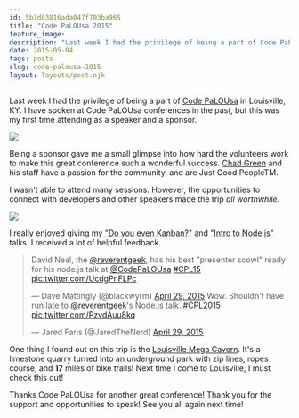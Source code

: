 ```yaml
---
id: 5b7d83816ada047f703ba965
title: "Code PaLOUsa 2015"
feature_image: 
description: "Last week I had the privilege of being a part of Code PaLOUsa in Louisville, KY. I have spoken at Code PaLOUsa conferences in the past, but…"
date: 2015-05-04
tags: posts
slug: code-palousa-2015
layout: layouts/post.njk
---
```


Last week I had the privilege of being a part of [Code PaLOUsa](http://codepalousa.com/) in Louisville, KY. I have spoken at Code PaLOUsa conferences in the past, but this was my first time attending as a speaker and a sponsor.

![](/content/images/2015/05/reverentgeek_2015-Apr-29.jpg)

Being a sponsor gave me a small glimpse into how hard the volunteers work to make this great conference such a wonderful success. [Chad Green](https://www.linkedin.com/in/chadwickgreen) and his staff have a passion for the community, and are Just Good PeopleTM.

I wasn't able to attend many sessions. However, the opportunities to connect with developers and other speakers made the trip _all worthwhile_.

![](/content/images/2015/05/nodejs_2015-Apr-29.jpg)

I really enjoyed giving my ["Do you even Kanban?"](http://www.slideshare.net/reverentgeek/do-you-even-kanban) and ["Intro to Node.js"](http://www.slideshare.net/reverentgeek/intro-to-nodejs-for-net-developers) talks. I received a lot of helpful feedback.

> David Neal, the [@reverentgeek](https://twitter.com/reverentgeek), has his best "presenter scowl" ready for his node.js talk at [@CodePaLOUsa](https://twitter.com/CodePaLOUsa) [#CPL15](https://twitter.com/hashtag/CPL15?src=hash) [pic.twitter.com/UcdgPnFLPc](http://t.co/UcdgPnFLPc)
>
> — Dave Mattingly (@blackwyrm) [April 29, 2015](https://twitter.com/blackwyrm/status/593429818760253440)
> Wow. Shouldn't have run late to [@reverentgeek](https://twitter.com/reverentgeek)'s Node.js talk. [#CPL2015](https://twitter.com/hashtag/CPL2015?src=hash) [pic.twitter.com/PzvdAuu8kq](http://t.co/PzvdAuu8kq)
>
> — Jared Faris (@JaredTheNerd) [April 29, 2015](https://twitter.com/JaredTheNerd/status/593435651586002944)

One thing I found out on this trip is the [Louisville Mega Cavern](http://www.louisvillemegacavern.com/). It's a limestone quarry turned into an underground park with zip lines, ropes course, and **17** miles of bike trails! Next time I come to Louisville, I must check this out!

Thanks Code PaLOUsa for another great conference! Thank you for the support and opportunities to speak! See you all again next time!
